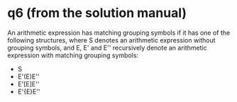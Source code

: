 # q6 (from the solution manual)

An arithmetic expression has matching grouping symbols if it has one of the following structures,
where S denotes an arithmetic expression without grouping symbols, 
and E, E' and E'' recursively denote an arithmetic expression with matching grouping symbols:

* S
* E'(E)E''
* E'[E]E''
* E'{E}E''
